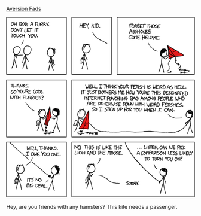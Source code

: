 [Aversion Fads](https://xkcd.com/471)

![Aversion Fads](./random_comic.png)

Hey, are you friends with any hamsters?  This kite needs a passenger.

